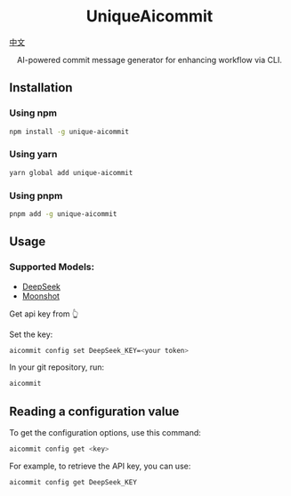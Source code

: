 <h1 align="center">UniqueAicommit</h1>

[中文](README_ZH.md)

<p align="center">
AI-powered commit message generator for enhancing workflow via CLI.
</p>

## Installation

### Using npm

```sh
npm install -g unique-aicommit
```

### Using yarn

```sh
yarn global add unique-aicommit
```

### Using pnpm

```sh
pnpm add -g unique-aicommit
```

## Usage

### Supported Models:

- [DeepSeek](https://www.deepseek.com/)
- [Moonshot](https://platform.moonshot.cn/)

Get api key from 👆

Set the key:

```sh
aicommit config set DeepSeek_KEY=<your token>
```

In your git repository, run:

```sh
aicommit
```

## Reading a configuration value

To get the configuration options, use this command:

```sh
aicommit config get <key>
```

For example, to retrieve the API key, you can use:

```sh
aicommit config get DeepSeek_KEY
```
